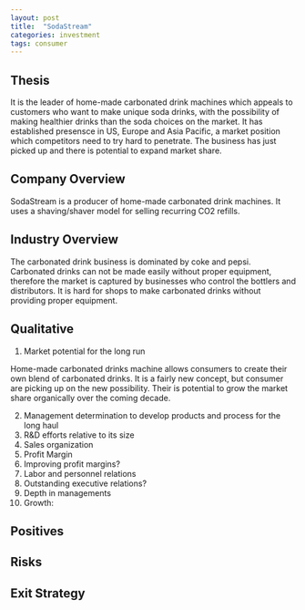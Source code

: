 ```yaml
---
layout: post
title:  "SodaStream"
categories: investment
tags: consumer
---
```


## Thesis
It is the leader of home-made carbonated drink machines which appeals to customers who want to make unique soda drinks, with the possibility of making healthier
drinks than the soda choices on the market. It has established presensce in US, Europe and Asia Pacific, a market position which competitors need to try hard
to penetrate. The business has just picked up and there is potential to expand market share.  

## Company Overview

SodaStream is a producer of home-made carbonated drink machines. It uses a shaving/shaver model for selling recurring
CO2 refills.


## Industry Overview

The carbonated drink business is dominated by coke and pepsi. Carbonated drinks can not be made easily without proper equipment, therefore the market is captured by businesses
who control the bottlers and distributors. It is hard for shops to make carbonated drinks without providing proper equipment. 



## Qualitative

1. Market potential for the long run

Home-made carbonated drinks machine allows consumers to create their own blend of carbonated drinks. It is a fairly new concept, but consumer are picking up on the new possibility. 
Their is potential to grow the market share organically over the coming decade. 

2. Management determination to develop products and process for the long haul
3. R&D efforts relative to its size
4. Sales organization
5. Profit Margin
6. Improving profit margins?
7. Labor and personnel relations
8. Outstanding executive relations?
9.  Depth in managements
10. Growth:

## Positives

## Risks

## Exit Strategy